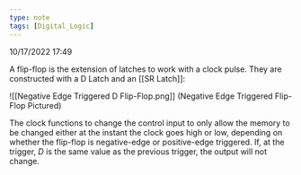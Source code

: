 ```yaml
---
type: note
tags: [Digital_Logic]
---
```

10/17/2022 17:49

  

A flip-flop is the extension of latches to work with a clock pulse. They are constructed with a D Latch and an [[SR Latch]]:

![[Negative Edge Triggered D Flip-Flop.png]]
(Negative Edge Triggered Flip-Flop Pictured)

The clock functions to change the control input to only allow the memory to be changed either at the instant the clock goes high or low, depending on whether the flip-flop is negative-edge or positive-edge triggered. If, at the trigger, $D$ is the same value as the previous trigger, the output will not change.